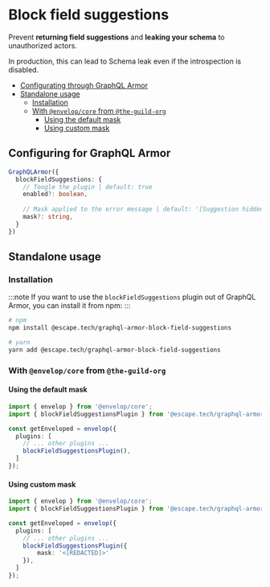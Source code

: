 # Block field suggestions

Prevent **returning field suggestions** and **leaking your schema** to unauthorized actors.

In production, this can lead to Schema leak even if the introspection is disabled.


- [Configurating through GraphQL Armor](#configuring-for-graphql-armor)
- [Standalone usage](#standalone-usage)
  - [Installation](#installation)
  - [With `@envelop/core` from `@the-guild-org`](#with-envelopcore-from-the-guild-org)
    - [Using the default mask](#using-the-default-mask)
    - [Using custom mask](#using-custom-mask)

## Configuring for GraphQL Armor

```ts
GraphQLArmor({
  blockFieldSuggestions: {
    // Toogle the plugin | default: true
    enabled?: boolean,
    
    // Mask applied to the error message | default: '[Suggestion hidden]'
    mask?: string,
  }
})
```

## Standalone usage

### Installation

:::note
If you want to use the `blockFieldSuggestions` plugin out of GraphQL Armor, you can install it from npm:
:::

```bash
# npm
npm install @escape.tech/graphql-armor-block-field-suggestions

# yarn
yarn add @escape.tech/graphql-armor-block-field-suggestions
```

### With `@envelop/core` from `@the-guild-org`

#### Using the default mask

```ts
import { envelop } from '@envelop/core';
import { blockFieldSuggestionsPlugin } from '@escape.tech/graphql-armor-block-field-suggestions';

const getEnveloped = envelop({
  plugins: [
    // ... other plugins ...
    blockFieldSuggestionsPlugin(),
  ]
});
```

#### Using custom mask

```ts
import { envelop } from '@envelop/core';
import { blockFieldSuggestionsPlugin } from '@escape.tech/graphql-armor-block-field-suggestions';

const getEnveloped = envelop({
  plugins: [
    // ... other plugins ...
    blockFieldSuggestionsPlugin({
        mask: '<[REDACTED]>'
    }),
  ]
});
```
